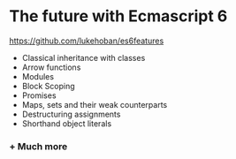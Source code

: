 # The future with Ecmascript 6

<https://github.com/lukehoban/es6features>

* Classical inheritance with classes
* Arrow functions
* Modules
* Block Scoping
* Promises
* Maps, sets and their weak counterparts
* Destructuring assignments
* Shorthand object literals

### + Much more
